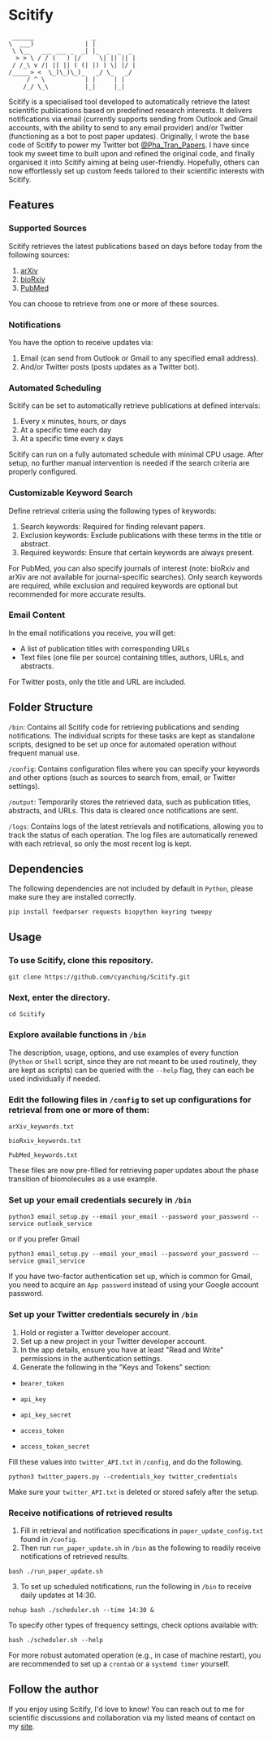 # Scitify

```
 ______                _            
\  ___)              | |           
 \ \__   ___ ___ _  _| |_  _  _  _ 
  > > \ / / (   ) |/     \| || || |
 / /_\ v /| || || ( (| |) ) \| |/ |
/_____> <  \_)\_)\_)_   _/ \_   _/ 
     / ^ \           | |     | |   
    /_/ \_\          |_|     |_|   

```

Scitify is a specialised tool developed to automatically retrieve the latest scientific publications based on predefined research interests. It delivers notifications via email (currently supports sending from Outlook and Gmail accounts, with the ability to send to any email provider) and/or Twitter (functioning as a bot to post paper updates). Originally, I wrote the base code of Scitify to power my Twitter bot [@Pha_Tran_Papers](https://x.com/pha_tran_papers). I have since took my sweet time to built upon and refined the original code, and finally organised it into Scitify aiming at being user-friendly. Hopefully, others can now effortlessly set up custom feeds tailored to their scientific interests with Scitify. 

## Features

### Supported Sources

Scitify retrieves the latest publications based on days before today from the following sources: 

1. [arXiv](https://arxiv.org/)
2. [bioRxiv](https://www.biorxiv.org/)
3. [PubMed](https://pubmed.ncbi.nlm.nih.gov/)

You can choose to retrieve from one or more of these sources. 

### Notifications

You have the option to receive updates via: 

1. Email (can send from Outlook or Gmail to any specified email address).
2. And/or Twitter posts (posts updates as a Twitter bot).

### Automated Scheduling

Scitify can be set to automatically retrieve publications at defined intervals:
1. Every x minutes, hours, or days
2. At a specific time each day
3. At a specific time every x days

Scitify can run on a fully automated schedule with minimal CPU usage. After setup, no further manual intervention is needed if the search criteria are properly configured.

### Customizable Keyword Search

Define retrieval criteria using the following types of keywords:
1. Search keywords: Required for finding relevant papers.
2. Exclusion keywords: Exclude publications with these terms in the title or abstract.
3. Required keywords: Ensure that certain keywords are always present.

For PubMed, you can also specify journals of interest (note: bioRxiv and arXiv are not available for journal-specific searches). Only search keywords are required, while exclusion and required keywords are optional but recommended for more accurate results.

### Email Content

In the email notifications you receive, you will get:
- A list of publication titles with corresponding URLs
- Text files (one file per source) containing titles, authors, URLs, and abstracts.

For Twitter posts, only the title and URL are included.

## Folder Structure

`/bin`: Contains all Scitify code for retrieving publications and sending notifications. The individual scripts for these tasks are kept as standalone scripts, designed to be set up once for automated operation without frequent manual use.

`/config`: Contains configuration files where you can specify your keywords and other options (such as sources to search from, email, or Twitter settings).

`/output`: Temporarily stores the retrieved data, such as publication titles, abstracts, and URLs. This data is cleared once notifications are sent.

`/logs`: Contains logs of the latest retrievals and notifications, allowing you to track the status of each operation. The log files are automatically renewed with each retrieval, so only the most recent log is kept.

## Dependencies

The following dependencies are not included by default in `Python`, please make sure they are installed correctly.
```
pip install feedparser requests biopython keyring tweepy
```

## Usage

### To use Scitify, clone this repository.
```
git clone https://github.com/cyanching/Scitify.git
```
### Next, enter the directory.
```
cd Scitify
```
### Explore available functions in `/bin`
The description, usage, options, and use examples of every function (`Python` or `Shell` script, since they are not meant to be used routinely, they are kept as scripts) can be queried with the `--help` flag, they can each be used individually if needed.

### Edit the following files in `/config` to set up configurations for retrieval from one or more of them:
`arXiv_keywords.txt`

`bioRxiv_keywords.txt`

`PubMed_keywords.txt`

These files are now pre-filled for retrieving paper updates about the phase transition of biomolecules as a use example.

### Set up your email credentials securely in `/bin`
```
python3 email_setup.py --email your_email --password your_password --service outlook_service
```
or if you prefer Gmail
```
python3 email_setup.py --email your_email --password your_password --service gmail_service
```
If you have two-factor authentication set up, which is common for Gmail, you need to acquire an `App password` instead of using your Google account password.

### Set up your Twitter credentials securely in `/bin`
1. Hold or register a Twitter developer account.
2. Set up a new project in your Twitter developer account.
3. In the app details, ensure you have at least "Read and Write" permissions in the authentication settings.
4. Generate the following in the "Keys and Tokens" section:

- `bearer_token`

- `api_key`

- `api_key_secret`

- `access_token`

- `access_token_secret`

Fill these values into `twitter_API.txt` in `/config`, and do the following.
```
python3 twitter_papers.py --credentials_key twitter_credentials
```
Make sure your `twitter_API.txt` is deleted or stored safely after the setup.

### Receive notifications of retrieved results
1. Fill in retrieval and notification specifications in `paper_update_config.txt` found in `/config`.
2. Then run `run_paper_update.sh` in `/bin` as the following to readily receive notifications of retrieved results.
```
bash ./run_paper_update.sh
```
3. To set up scheduled notifications, run the following in `/bin` to receive daily updates at 14:30.
```
nohup bash ./scheduler.sh --time 14:30 &
```
To specify other types of frequency settings, check options available with:
```
bash ./scheduler.sh --help
```
For more robust automated operation (e.g., in case of machine restart), you are recommended to set up a `crontab` or a `systemd timer` yourself.

## Follow the author

If you enjoy using Scitify, I'd love to know! You can reach out to me for scientific discussions and collaboration via my listed means of contact on my [site](https://cyanching.github.io/). 


